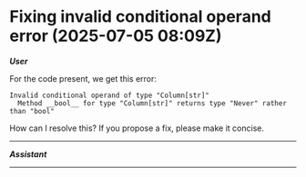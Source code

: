 <!-- Generated by SpecStory -->

# Fixing invalid conditional operand error (2025-07-05 08:09Z)

_**User**_

For the code present, we get this error:
```
Invalid conditional operand of type "Column[str]"
  Method __bool__ for type "Column[str]" returns type "Never" rather than "bool"
```
How can I resolve this? If you propose a fix, please make it concise.

---

_**Assistant**_



---

